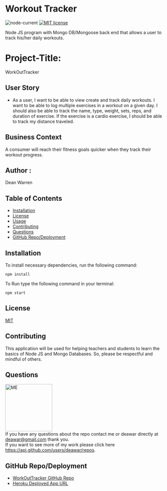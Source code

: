 # Workout Tracker

![node-current](https://img.shields.io/node/v/mongoose?color=blue&style=plastic)
        [![MIT license](https://img.shields.io/badge/License-MIT-blue.svg?style=plastic)](https://lbesson.mit-license.org/) 

Node JS program with Mongo DB/Mongoose back end that allows a user to track his/her daily workouts. 


# Project-Title: 
WorkOutTracker

## User Story

* As a user, I want to be able to view create and track daily workouts. I want to be able to log multiple exercises in a workout on a given day. I should also be able to track the name, type, weight, sets, reps, and duration of exercise. If the exercise is a cardio exercise, I should be able to track my distance traveled.

## Business Context

A consumer will reach their fitness goals quicker when they track their workout progress.

## Author : 
Dean Warren

## Table of Contents
* [Installation](#installation)
* [License](#license)
* [Usage](#usage)
* [Contributing](#contributing)
* [Questions](#questions)
* [GitHub Repo/Deployment](#Repo/Deployment)

## Installation
To install necessary dependencies, run the following command:<br>
```
npm install
```

To Run type the following command in your terminal:<br>
```
npm start
```

## License
[MIT](https://github.com/deawar/WorkOutTracker/blob/master/LICENSE)

## Contributing
This application will be used for helping teachers and students to learn the basics of Node JS and Mongo Databases. So, please be respectful and mindful of others.

## Questions

<img src="https://avatars1.githubusercontent.com/u/15312495?s=400&u=ca57805f0913479f15a13ed8e5a1577eb95c0926&v=4" alt="ME" width="150" height="150"><br>
If you have any questions about the repo contact me or deawar directly at deawar@gmail.com thank you.<br>
If you want to see more of my work please click here https://api.github.com/users/deawar/repos.

## GitHub Repo/Deployment
* [WorkOutTracker GitHub Repo](https://github.com/deawar/WorkOutTracker)<br>
* [Heroku Deployed App URL](https://herokuapp.com)
